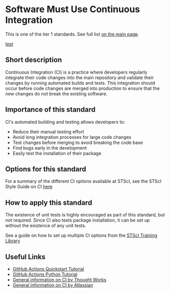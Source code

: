 # Software Must Use Continuous Integration

This is one of the tier 1 standards. See full list [on the main page](../README.md).

[test](conda_or_pip.md)

## Short description
Continuous Integration (CI) is a practice where developers regularly integrate their code changes into the main repository and validate their changes by running automated builds and tests. This integration should occur before code changes are merged into production to ensure that the new changes do not break the existing software.

## Importance of this standard
CI's automated building and testing allows developers to:
- Reduce their manual testing effort
- Avoid long integration processes for large code changes
- Test changes before merging to avoid breaking the code base
- Find bugs early in the development
- Easily test the installation of their package

## Options for this standard
For a summary of the different CI options available at STScI, see the STScI Style Guide on CI [here](https://github.com/spacetelescope/style-guides/blob/master/guides/python-testing.md/#continuous-integration)

## How to apply this standard
The existence of unit tests is highly encouraged as part of this standard, but not required. Since CI also tests package installation, it can be set up without the existence of any unit tests.

See a guide on how to set up multiple CI options from the [STScI Training Library](https://innerspace.stsci.edu/display/INSTL/Continuous+Integration+and+Testing)

## Useful Links

- [GitHub Actions Quickstart Tutorial](https://docs.github.com/en/actions/quickstart)
- [GitHub Actions Python Tutorial](https://docs.github.com/en/actions/guides/building-and-testing-python)
- [General information on CI by Thought Works](https://www.thoughtworks.com/continuous-integration)
- [General information on CI by Atlassian](https://www.atlassian.com/continuous-delivery/principles/continuous-integration-vs-delivery-vs-deployment)
